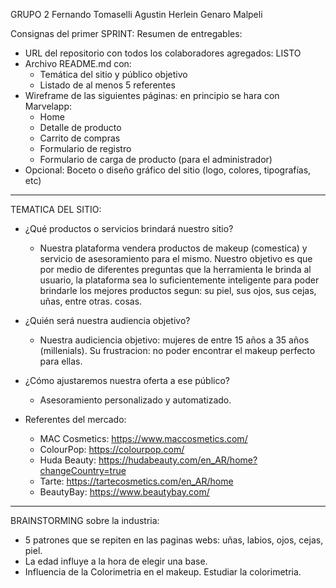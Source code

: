 GRUPO 2
Fernando Tomaselli
Agustin Herlein
Genaro Malpeli

Consignas del primer SPRINT:
Resumen de entregables:
- URL del repositorio con todos los colaboradores agregados: LISTO
- Archivo README.md con:
    * Temática del sitio y público objetivo
    * Listado de al menos 5 referentes
- Wireframe de las siguientes páginas: en principio se hara con Marvelapp:
    * Home
    * Detalle de producto
    * Carrito de compras
    * Formulario de registro
    * Formulario de carga de producto (para el administrador)
- Opcional: Boceto o diseño gráfico del sitio (logo, colores, tipografías, etc)
---

TEMATICA DEL SITIO:

-   ¿Qué productos o servicios brindará nuestro sitio?
    * Nuestra plataforma vendera productos de makeup (comestica) y servicio de asesoramiento para el mismo. Nuestro objetivo es que por medio de diferentes preguntas que la herramienta le brinda al usuario, la plataforma sea lo suficientemente inteligente para poder brindarle los mejores productos segun: su piel, sus ojos, sus cejas, uñas, entre otras. cosas.

-   ¿Quién será nuestra audiencia objetivo?
    * Nuestra audiciencia objetivo: mujeres de entre 15 años a 35 años (millenials). Su frustracion: no poder encontrar el makeup perfecto para ellas.

-   ¿Cómo ajustaremos nuestra oferta a ese público?
    * Asesoramiento personalizado y automatizado.


-   Referentes del mercado:
    * MAC Cosmetics: https://www.maccosmetics.com/
    * ColourPop: https://colourpop.com/
    * Huda Beauty: https://hudabeauty.com/en_AR/home?changeCountry=true
    * Tarte: https://tartecosmetics.com/en_AR/home
    * BeautyBay: https://www.beautybay.com/
---

BRAINSTORMING sobre la industria:
- 5 patrones que se repiten en las paginas webs: uñas, labios, ojos, cejas, piel.
- La edad influye a la hora de elegir una base.
- Influencia de la Colorimetria en el makeup. Estudiar la colorimetria.